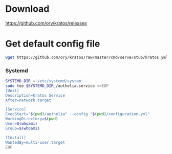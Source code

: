 # Download
https://github.com/ory/kratos/releases

# Get default config file
```sh
wget https://github.com/ory/kratos/raw/master/cmd/serve/stub/kratos.yml
```








### Systemd
```sh
SYSTEMD_DIR_='/etc/systemd/system'
sudo tee $SYSTEMD_DIR_/authelia.service <<EOF
[Unit]
Description=Kratos Service
After=network.target

[Service]
ExecStart="$(pwd)/authelia" --config "$(pwd)/configuration.yml"
WorkingDirectory=$(pwd)
User=$(whoami)
Group=$(whoami)

[Install]
WantedBy=multi-user.target
EOF
```